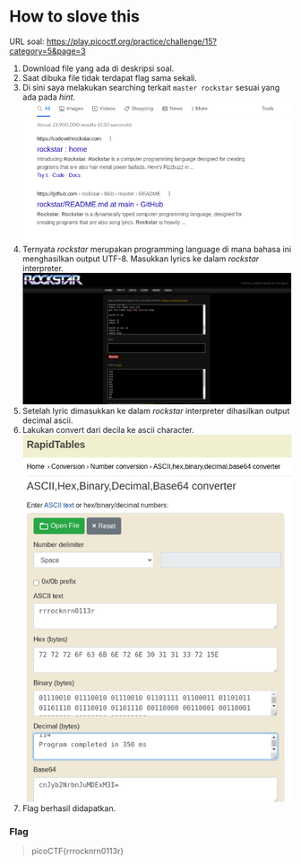 # How to slove this

URL soal: https://play.picoctf.org/practice/challenge/15?category=5&page=3

1. Download file yang ada di deskripsi soal.
2. Saat dibuka file tidak terdapat flag sama sekali.
3. Di sini saya melakukan searching terkait `master rockstar` sesuai yang ada pada *hint*. <br>
![gambar01](images/gambar01_Gener_31.png)
4. Ternyata *rockstar* merupakan programming language di mana bahasa ini menghasilkan output UTF-8. Masukkan lyrics ke dalam *rockstar* interpreter. <br>
![gambar02](images/gambar02_Gener_31.png)
5. Setelah lyric dimasukkan ke dalam *rockstar* interpreter dihasilkan output decimal ascii.
6. Lakukan convert dari decila ke ascii character. <br>
![gambar03](images/gambar03_Gener_31.png)
7. Flag berhasil didapatkan.


### Flag
>picoCTF{rrrocknrn0113r}